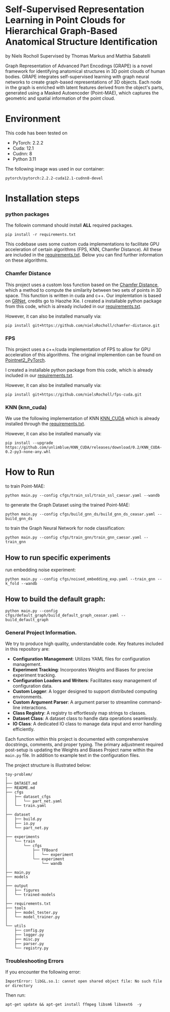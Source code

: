 # Self-Supervised Representation Learning in Point Clouds for Hierarchical Graph-Based Anatomical Structure Identification
by Niels Rocholl
Supervised by Thomas Markus and Matthia Sabatelli

Graph Representation of Advanced Part Encodings (GRAPE) is a novel framework for identifying anatomical structures in 3D point clouds of human bodies. GRAPE integrates self-supervised learning with graph neural networks to create graph-based representations of 3D objects. Each node in the graph is enriched with latent features derived from the object's parts, generated using a Masked Autoencoder (Point-MAE), which captures the geometric and spatial information of the point cloud.

<!-- I use an MAE approach, similar to [PointMAE](https://github.com/Pang-Yatian/Point-MAE) for SSL.  -->

# Environment
This code has been tested on
- PyTorch: 2.2.2
- Cuda: 12.1
- Cudnn: 8
- Python 3.11

The following image was used in our container: 
```
pytorch/pytorch:2.2.2-cuda12.1-cudnn8-devel
```

# Installation steps

### python packages
The followin command should install **ALL** required packages. 

```
pip install -r requirements.txt
```

This codebase uses some custom cuda implementations to facilitate GPU acceleration of certain algorithms (FPS, KNN, Chamfer Distance). All these are included in the [requirements.txt](requirements.txt). Below you can find further information on these algorithms. 

### Chamfer Distance

This project uses a custom loss function based on the [Chamfer Distance](https://arxiv.org/pdf/1612.00603.pdf), which a method to compute the similarity between two sets of points in 3D space. This function is written in cuda and c++. Our implemtation is based on [GRNet](https://github.com/hzxie/GRNet/tree/master/extensions/chamfer_dist), credits go to Haozhe Xie.
I created a installable python package from this code, which is already included in our [requirements.txt](requirements.txt). 

However, it can also be installed manually via:

```
pip install git+https://github.com/nielsRocholl/chamfer-distance.git
```

### FPS

This project uses a c++/cuda implementation of FPS to allow for GPU acceleration of this algorithms. The original implemention can be found on [Pointnet2_PyTorch](https://github.com/erikwijmans/Pointnet2_PyTorch/tree/master/pointnet2_ops_lib). 

I created a installable python package from this code, which is already included in our [requirements.txt](requirements.txt). 

However, it can also be installed manually via:

```
pip install git+https://github.com/nielsRocholl/fps-cuda.git
```

### KNN (knn_cuda)

We use the following implementation of KNN [KNN_CUDA](https://github.com/unlimblue/KNN_CUDA) which is already installed through the [requirements.txt](requirements.txt). 

However, it can also be installed manually via:

```
pip install --upgrade https://github.com/unlimblue/KNN_CUDA/releases/download/0.2/KNN_CUDA-0.2-py3-none-any.whl
```

# How to Run

to train Point-MAE:
```
python main.py --config cfgs/train_ssl/train_ssl_caesar.yaml --wandb
```

to generate the Graph Dataset using the trained Point-MAE:
```
python main.py --config cfgs/build_gnn_ds/build_gnn_ds_ceasar.yaml --build_gnn_ds
```

to train the Graph Neural Network for node classification:
```
python main.py --config cfgs/train_gnn/train_gnn_caesar.yaml --train_gnn
```

## How to run specific experiments

run embedding noise experiment:
```
python main.py --config cfgs/noised_embedding_exp.yaml --train_gnn --k_fold --wandb
```

## How to build the default graph:

```
python main.py --config cfgs/default_graph/build_default_graph_ceasar.yaml --build_default_graph
```

### General Project Information.

We try to produce high quality, understandable code. Key features included in this repository are:

- **Configuration Management**: Utilizes YAML files for configuration management.
- **Experiment Tracking**: Incorporates Weights and Biases for precise experiment tracking.
- **Configuration Loaders and Writers**: Facilitates easy management of configuration data.
- **Custom Logger**: A logger designed to support distributed computing environments.
- **Custom Argument Parser**: A argument parser to streamline command-line interactions.
- **Class Registry**: A registry to effortlessly map strings to classes.
- **Dataset Class**: A dataset class to handle data operations seamlessly.
- **IO Class**: A dedicated IO class to manage data input and error handling efficiently.

Each function within this project is documented with comprehensive docstrings, comments, and proper typing. The primary adjustment required post-setup is updating the Weights and Biases Project name within the `main.py` file. In addition to example text in the configuration files. 

The project structure is illustrated below:

```plaintext
toy-problem/
│
├── DATASET.md
├── README.md
├── cfgs
│   ├── dataset_cfgs
│   │   └── part_net.yaml
│   └── train.yaml
│
├── dataset
│   ├── build.py
│   ├── io.py
│   └── part_net.py
│
├── experiments
│   └── train
│       └── cfgs
│           ├── TFBoard
│           │   └── experiment
│           └── experiment
│               └── wandb
│
├── main.py
├── models
│
├── output
│   ├── figures
│   └── trained-models
│
├── requirements.txt
├── tools
│   ├── model_tester.py
│   └── model_trainer.py
│
└── utils
    ├── config.py
    ├── logger.py
    ├── misc.py
    ├── parser.py
    └── registry.py
```


### Troubleshooting Errors

If you encounter the following error:
```
ImportError: libGL.so.1: cannot open shared object file: No such file or directory
```

Then run:

```
apt-get update && apt-get install ffmpeg libsm6 libxext6  -y
```

